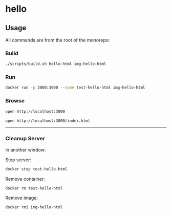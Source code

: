 hello
==

## Usage

All commands are from the root of the monorepo:

### Build

```sh
./scripts/build.sh hello-html img-hello-html
```

### Run

```sh
docker run -p 3000:3000 --name test-hello-html img-hello-html
```

### Browse

```sh
open http://localhost:3000
```

```sh
open http://localhost:3000/index.html
```

* * *

### Cleanup Server

In another window:

Stop server:

```sh
docker stop test-hello-html
```

Remove container:

```sh
docker rm test-hello-html
```

Remove image:

```sh
docker rmi img-hello-html
```


